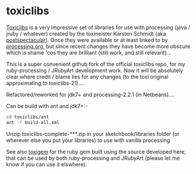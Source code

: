 # toxiclibs
[Toxiclibs][] is a very impressive set of libraries for use with processing (java / jruby / whatever) created by the toxmeister Karsten Schmidt (aka [postspectacular][]). Once they were available or at least linked to by [processing.org][], but since recent changes they have become more obscure which is shame 'cos they are brilliant (still work, and still relevant)...

This is a super convenient github fork of the official toxiclibs repo, for my ruby-processing / JRubyArt development work.  Now it will be absolutely clear where credit / blame lies for any changes (to the toxi original approximating to toxiclibs-21)....

Refactored/reworked for jdk7+ and processing-2.2.1 (in Netbeans)....

Can be build with ant and jdk7+:-
```bash
cd toxiclibs/ant
ant -f build-all.xml
```
Unzip toxiclibs-complete-***.zip in your sketchbook/libraries folder (or wherever else you put your libraries) to use with vanilla processing

See also [toxigem][] for the ruby gem built using the source developed here, that can be used by both ruby-processing and JRubyArt (please let me know if you can use it elswhere).

[postspectacular]:http://postspectacular.com/
[Toxiclibs]:http://toxiclibs.org/
[processing.org]:https://processing.org/
[toxigem]:https://github.com/ruby-processing/toxicgem
